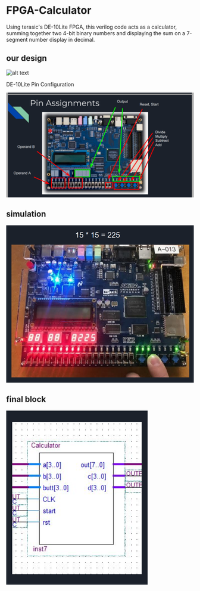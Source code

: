 # FPGA-Calculator
Using terasic's DE-10Lite FPGA, this verilog code acts as a calculator, summing together two 4-bit binary numbers and displaying the sum on a 7-segment number display in decimal.

## our design
![alt text]()

DE-10Lite Pin Configuration

![alt text](https://github.com/Abram1111/calculatro/blob/main/Screenshot%20(95).png)
## simulation
![alt text](https://github.com/Abram1111/calculatro/blob/main/Screenshot%20(96).png)
## final block
![alt text](https://github.com/Abram1111/calculatro/blob/main/Screenshot%202022-06-08%20080038.png)
